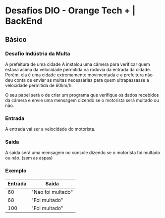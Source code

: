 # Desafios DIO - Orange Tech + | BackEnd

## Básico

### Desafio Indústria da Multa

A prefeitura de uma cidade A instalou uma câmera para verificar quem estava acima da velocidade permitida na rodovia da entrada da cidade. Porém, ela é uma cidade extremamente movimentada e a prefeitura não deu conta de enviar as multas necessárias para quem ultrapassasse a velocidade permitida de 60km/h.

O seu papel será o de criar um programa que verifique os dados recebidos da câmera e envie uma mensagem dizendo se o motorista será multado ou não.

### Entrada

A entrada vai ser a velocidade do motorista.

### Saída

A saída será uma mensagem no console dizendo se o motorista foi multado ou não. (sem as aspas)

### Exemplo

| Entrada | Saída             |
| ------- | ----------------- |
| 60      | "Nao foi multado" |
| 68      | "Foi multado"     |
| 100     | "Foi multado"     |